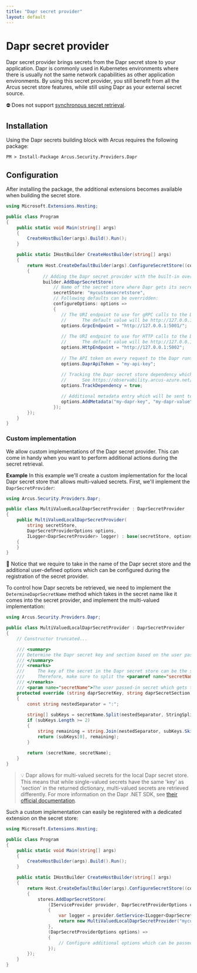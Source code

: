 ```yaml
---
title: "Dapr secret provider"
layout: default
---
```


# Dapr secret provider
Dapr secret provider brings secrets from the Dapr secret store to your application. Dapr is commonly used in Kubernetes environments where there is usually not the same network capabilities as other application environments.
By using this secret provider, you still benefit from all the Arcus secret store features, while still using Dapr as your external secret source.

⛔ Does not support [synchronous secret retrieval](../../secrets/general.md).

## Installation
Using the Dapr secrets building block with Arcus requires the following package:

```shell
PM > Install-Package Arcus.Security.Providers.Dapr
```

## Configuration
After installing the package, the additional extensions becomes available when building the secret store.

```csharp
using Microsoft.Extensions.Hosting;

public class Program
{
    public static void Main(string[] args)
    {
        CreateHostBuilder(args).Build().Run();
    }

    public static IHostBuilder CreateHostBuilder(string[] args)
    {    
        return Host.CreateDefaultBuilder(args).ConfigureSecretStore((context, config, builder) =>
        {
              // Adding the Dapr secret provider with the built-in overloads.
              builder.AddDaprSecretStore(
                  // Name of the secret store where Dapr gets its secrets.
                  secretStore: "mycustomsecretstore",
                  // Following defaults can be overridden:
                  configureOptions: options =>
                  {
                     // The URI endpoint to use for gRPC calls to the Dapr runtime.
                     //      The default value will be http://127.0.0.1:DAPR_GRPC_PORT where DAPR_GRPC_PORT represents the value of the DAPR_GRPC_PORT environment variable.
                     options.GrpcEndpoint = "http://127.0.0.1:5001/";
        
                     // The URI endpoint to use for HTTP calls to the Dapr runtime.
                     //      The default value will be http://127.0.0.1:DAPR_HTTP_PORT where DAPR_HTTP_PORT represents the value of the DAPR_HTTP_PORT environment variable.
                     options.HttpEndpoint = "http://127.0.0.1:5002";
        
                     // The API token on every request to the Dapr runtime (added to the request's headers).
                     options.DaprApiToken = "my-api-key";
        
                     // Tracking the Dapr secret store dependency which works well together with Application Insights (default: `false`).
                     //      See https://observability.arcus-azure.net/features/writing-different-telemetry-types#measuring-custom-dependencies for more information.
                     options.TrackDependency = true;

                     // Additional metadata entry which will be sent to the Dapr secret store on every request.
                     options.AddMetadata("my-dapr-key", "my-dapr-value");
                  });
        });
    }
}
```

### Custom implementation
We allow custom implementations of the Dapr secret provider.
This can come in handy when you want to perform additional actions during the secret retrieval.

**Example**
In this example we'll create a custom implementation for the local Dapr secret store that allows multi-valued secrets.
First, we'll implement the `DaprSecretProvider`:

```csharp
using Arcus.Security.Providers.Dapr;

public class MultiValuedLocalDaprSecretProvider : DaprSecretProvider
{
    public MultiValuedLocalDaprSecretProvider(
        string secretStore, 
        DaprSecretProviderOptions options, 
        ILogger<DaprSecretProvider> logger) : base(secretStore, options, logger)
    {
    }
}
```

👀 Notice that we require to take in the name of the Dapr secret store and the additional user-defined options which can be configured during the registration of the secret provider.

To control how Dapr secrets be retrieved, we need to implement the `DetermineDaprSecretName` method which takes in the secret name like it comes into the secret provider, and implement the multi-valued implementation:

```csharp
using Arcus.Security.Providers.Dapr;

public class MultiValuedLocalDaprSecretProvider : DaprSecretProvider
{
    // Constructor truncated...

    /// <summary>
    /// Determine the Dapr secret key and section based on the user passed-in <paramref name="secretName"/>.
    /// </summary>
    /// <remarks>
    ///     The key of the secret in the Dapr secret store can be the same as the section for single-valued Dapr secrets, but is different in multi-valued Dapr secrets.
    ///     Therefore, make sure to split the <paramref name="secretName"/> into the required (key, section) pair for your use-case.
    /// </remarks>
    /// <param name="secretName">The user passed-in secret which gets translated to a Dapr secret key and section.</param>
    protected override (string daprSecretKey, string daprSecretSection) DetermineDaprSecretName(string secretName)
    {
        const string nestedSeparator = ":";
    
        string[] subKeys = secretName.Split(nestedSeparator, StringSplitOptions.RemoveEmptyEntries);
        if (subKeys.Length >= 2)
        {
            string remaining = string.Join(nestedSeparator, subKeys.Skip(1));
            return (subKeys[0], remaining);
        }
    
        return (secretName, secretName);
    }
}
```

> 💡 Dapr allows for multi-valued secrets for the local Dapr secret store. This means that while single-valued secrets have the same 'key' as 'section' in the returned dictionary, multi-valued secrets are retrieved differently. For more information on the Dapr .NET SDK, see [their official documentation](https://docs.dapr.io/developing-applications/sdks/dotnet/).

Such a custom implementation can easily be registered with a dedicated extension on the secret store:

```csharp
using Microsoft.Extensions.Hosting;

public class Program
{
    public static void Main(string[] args)
    {
        CreateHostBuilder(args).Build().Run();
    }

    public static IHostBuilder CreateHostBuilder(string[] args)
    {    
        return Host.CreateDefaultBuilder(args).ConfigureSecretStore((config, context, stores) =>
        {
            stores.AddDaprSecretStore(
                (IServiceProvider provider, DaprSecretProviderOptions options) =>
                {
                    var logger = provider.GetService<ILogger<DaprSecretProvider>>();
                    return new MultiValuedLocalDaprSecretProvider("mycustomsecretstore", options, logger);
                },
                (DaprSecretProviderOptions options) => 
                { 
                    // Configure additional options which can be passed in the implementation factory function of the custom implementation.
                });
        });
    }
}
```